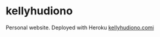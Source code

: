 # kellyhudiono
Personal website. Deployed with Heroku [kellyhudiono.comi](https://kellyhudiono.herokuapp.com/)
